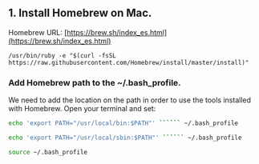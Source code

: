 ## 1. Install Homebrew on Mac. 

Homebrew URL: [https://brew.sh/index_es.html](https://brew.sh/index_es.html)

```
/usr/bin/ruby -e "$(curl -fsSL https://raw.githubusercontent.com/Homebrew/install/master/install)"
```

### Add Homebrew path to the ~/.bash_profile.

We need to add the location on the path in order to use the tools installed with Homebrew. Open your terminal and set:

```bash
echo 'export PATH="/usr/local/bin:$PATH"' `````` ~/.bash_profile

echo 'export PATH="/usr/local/sbin:$PATH"' `````` ~/.bash_profile

source ~/.bash_profile
```